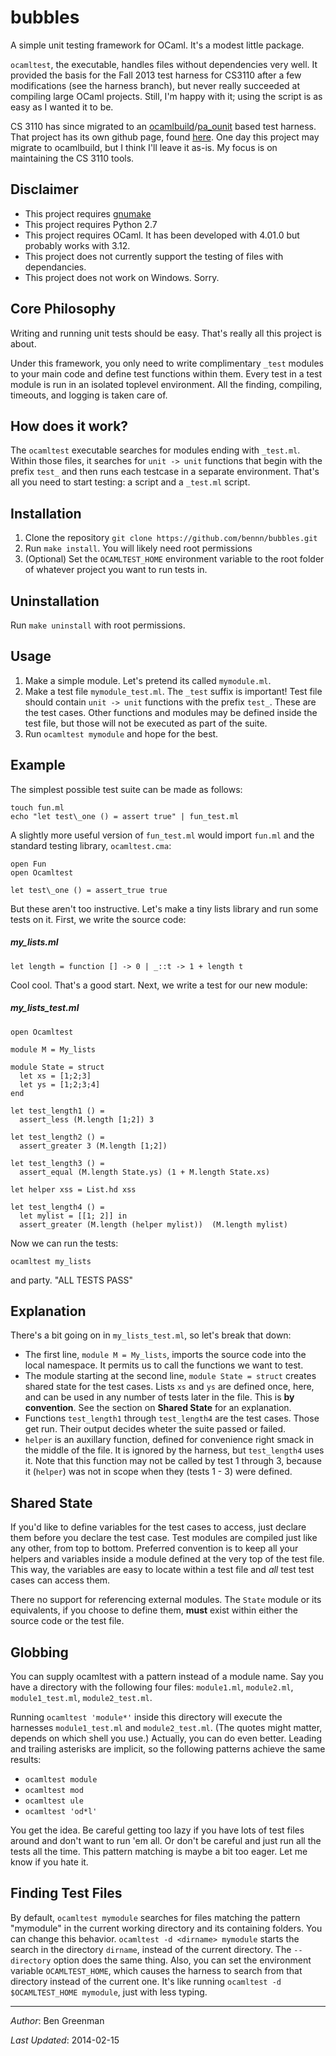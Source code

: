 bubbles
=======
A simple unit testing framework for OCaml.
It's a modest little package.

`ocamltest`, the executable, handles files without dependencies very well.
It provided the basis for the Fall 2013 test harness for CS3110 after a few modifications (see the harness branch), but never really succeeded at compiling large OCaml projects.
Still, I'm happy with it; using the script is as easy as I wanted it to be.

CS 3110 has since migrated to an [ocamlbuild](http://brion.inria.fr/gallium/index.php/Ocamlbuild)/[pa\_ounit](https://github.com/janestreet/pa_ounit) based test harness.
That project has its own github page, found [here](https://github.com/cs3110/tools/tree/master/cs3110-cli).
One day this project may migrate to ocamlbuild, but I think I'll leave it as-is.
My focus is on maintaining the CS 3110 tools.

Disclaimer
----------
* This project requires <a href="http://www.gnu.org/software/make/">gnumake</a>
* This project requires Python 2.7
* This project requires OCaml. It has been developed with 4.01.0 but probably works with 3.12.
* This project does not currently support the testing of files with dependancies.
* This project does not work on Windows. Sorry.

Core Philosophy
---------------
Writing and running unit tests should be easy.
That's really all this project is about.

Under this framework, you only need to write complimentary `_test` modules to your main code and define test functions within them.
Every test in a test module is run in an isolated toplevel environment.
All the finding, compiling, timeouts, and logging is taken care of.

How does it work?
-----------------
The `ocamltest` executable searches for modules ending with `_test.ml`.
Within those files, it searches for `unit -> unit` functions that begin with the prefix `test_` and then runs each testcase in a separate environment.
That's all you need to start testing: a script and a `_test.ml` script.

Installation
------------
1. Clone the repository 
    `git clone https://github.com/bennn/bubbles.git`
2. Run `make install`. You will likely need root permissions
3. (Optional) Set the `OCAMLTEST_HOME` environment variable to the root folder of whatever project you want to run tests in.

Uninstallation
--------------
Run `make uninstall` with root permissions.

Usage
-----
1. Make a simple module. Let's pretend its called `mymodule.ml`. 
2. Make a test file `mymodule_test.ml`. The `_test` suffix is important!
   Test file should contain `unit -> unit` functions with the prefix `test_`. These are the test cases. Other functions and modules may be defined inside the test file, but those will not be executed as part of the suite.
3. Run `ocamltest mymodule` and hope for the best.

Example
-------
The simplest possible test suite can be made as follows:
```
touch fun.ml
echo "let test\_one () = assert true" | fun_test.ml
```

A slightly more useful version of `fun_test.ml` would import `fun.ml` and the standard testing library, `ocamltest.cma`:
```
open Fun
open Ocamltest

let test\_one () = assert_true true
```

But these aren't too instructive.
Let's make a tiny lists library and run some tests on it.
First, we write the source code:
##### my_lists.ml #####
```
let length = function [] -> 0 | _::t -> 1 + length t
```

Cool cool. That's a good start. Next, we write a test for our new module:
##### my_lists_test.ml #####
```
open Ocamltest

module M = My_lists

module State = struct
  let xs = [1;2;3]
  let ys = [1;2;3;4]
end

let test_length1 () =
  assert_less (M.length [1;2]) 3

let test_length2 () = 
  assert_greater 3 (M.length [1;2])

let test_length3 () = 
  assert_equal (M.length State.ys) (1 + M.length State.xs)

let helper xss = List.hd xss

let test_length4 () = 
  let mylist = [[1; 2]] in
  assert_greater (M.length (helper mylist))  (M.length mylist)
```

Now we can run the tests:

`ocamltest my_lists`

and party. "ALL TESTS PASS"

Explanation
-----------
There's a bit going on in `my_lists_test.ml`, so let's break that down:
* The first line, `module M = My_lists`, imports the source code into the local namespace. It permits us to call the functions we want to test.
* The module starting at the second line, `module State = struct` creates shared state for the test cases. Lists `xs` and `ys` are defined once, here, and can be used in any number of tests later in the file. This is __by convention__. See the section on __Shared State__ for an explanation.
* Functions `test_length1` through `test_length4` are the test cases. Those get run. Their output decides wheter the suite passed or failed.
* `helper` is an auxillary function, defined for convenience right smack in the middle of the file. It is ignored by the harness, but `test_length4` uses it. Note that this function may not be called by test 1 through 3, because it (`helper`) was not in scope when they (tests 1 - 3) were defined.

Shared State
------------
If you'd like to define variables for the test cases to access, just declare them before you declare the test case. Test modules are compiled just like any other, from top to bottom. Preferred convention is to keep all your helpers and variables inside a module defined at the very top of the test file. This way, the variables are easy to locate within a test file and _all_ test test cases can access them.

There no support for referencing external modules. The `State` module or its equivalents, if you choose to define them, __must__ exist within either the source code or the test file.

Globbing
--------
You can supply ocamltest with a pattern instead of a module name. Say you have a directory with the following four files: `module1.ml`, `module2.ml`, `module1_test.ml`, `module2_test.ml`.

Running `ocamltest 'module*'` inside this directory will execute the harnesses `module1_test.ml` and `module2_test.ml`. (The quotes might matter, depends on which shell you use.)
Actually, you can do even better. Leading and trailing asterisks are implicit, so the following patterns achieve the same results:

* `ocamltest module`
* `ocamltest mod`
* `ocamltest ule`
* `ocamltest 'od*l'`

You get the idea. Be careful getting too lazy if you have lots of test files around and don't want to run 'em all. Or don't be careful and just run all the tests all the time.
This pattern matching is maybe a bit too eager. Let me know if you hate it.

Finding Test Files
------------------

By default, `ocamltest mymodule` searches for files matching the pattern "mymodule" in the current working directory and its containing folders. You can change this behavior. 
`ocamltest -d <dirname> mymodule` starts the search in the directory `dirname`, instead of the current directory. The `--directory` option does the same thing. Also, you can set the environment variable `OCAMLTEST_HOME`, which causes the harness to search from that directory instead of the current one. It's like running `ocamltest -d $OCAMLTEST_HOME mymodule`, just with less typing.

- - -

_Author_: Ben Greenman

_Last Updated_: 2014-02-15
